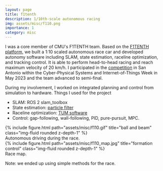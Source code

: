 ```yaml
---
layout: page
title: f1tenth 
description: 1/10th-scale autonomous racing
img: assets/misc/f110.png
importance: 1
category: misc
---
```


I was a core member of CMU's F1TENTH team. Based on the [F1TENTH platform](https://f1tenth.org/), we built a 1:10 scaled autonomous race car and developed autonomy software including SLAM, state estimation, raceline optimization, and tracking control. It is able to perform head-to-head racing and reach maximum velocity of 20 km/h. I participated in the [competition](https://cps2023-race.f1tenth.org/) in San Antonio within the Cyber-Physical Systems and Internet-of-Things Week in May 2023 and the team advanced to semi-final.

During my involvement, I worked on integrated planning and control from simulation to hardware. Things I used for the project

- SLAM: ROS 2 slam_toolbox
- State estimation: [particle filter](https://github.com/mit-racecar/particle_filter)
- Raceline optimization: [TUM software](https://github.com/TUMFTM/global_racetrajectory_optimization)
- Control: gap-following, wall-following, PID, pure-pursuit, MPC.

<div class="row justify-content-sm-center">
    <div class="col-sm-6 mt-3 mt-md-0">
        {% include figure.html path="assets/misc/f110.gif" title="ball and beam" class="img-fluid rounded z-depth-1" %}
      <div class="caption">
      Autonomous driving during the race.
      </div>
    </div>
    <div class="col-sm-6 mt-3 align-self-center">
        {% include figure.html path="assets/misc/f110_map.jpg" title="formation control" class="img-fluid rounded z-depth-1" %}
      <div class="caption">
      Race map.
      </div>
    </div>
</div>

Note: we ended up using simple methods for the race.
